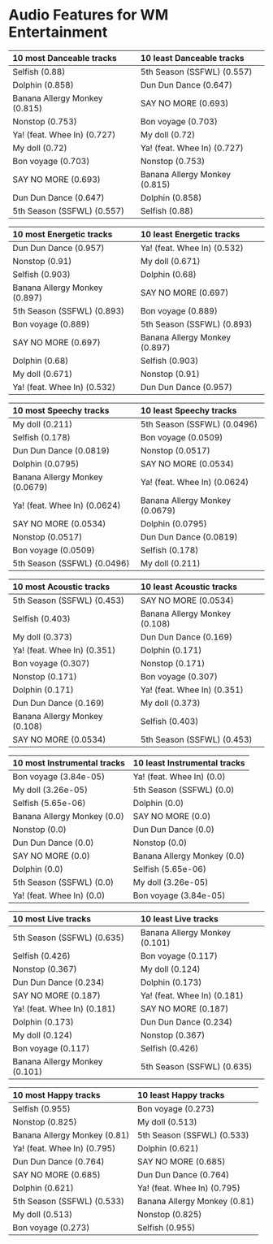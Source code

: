 # Audio Features for WM Entertainment
| 10 most Danceable tracks | 10 least Danceable tracks |
|:---|:---|
| Selfish (0.88) | 5th Season (SSFWL) (0.557) |
| Dolphin (0.858) | Dun Dun Dance (0.647) |
| Banana Allergy Monkey (0.815) | SAY NO MORE (0.693) |
| Nonstop (0.753) | Bon voyage (0.703) |
| Ya! (feat. Whee In) (0.727) | My doll (0.72) |
| My doll (0.72) | Ya! (feat. Whee In) (0.727) |
| Bon voyage (0.703) | Nonstop (0.753) |
| SAY NO MORE (0.693) | Banana Allergy Monkey (0.815) |
| Dun Dun Dance (0.647) | Dolphin (0.858) |
| 5th Season (SSFWL) (0.557) | Selfish (0.88) |

| 10 most Energetic tracks | 10 least Energetic tracks |
|:---|:---|
| Dun Dun Dance (0.957) | Ya! (feat. Whee In) (0.532) |
| Nonstop (0.91) | My doll (0.671) |
| Selfish (0.903) | Dolphin (0.68) |
| Banana Allergy Monkey (0.897) | SAY NO MORE (0.697) |
| 5th Season (SSFWL) (0.893) | Bon voyage (0.889) |
| Bon voyage (0.889) | 5th Season (SSFWL) (0.893) |
| SAY NO MORE (0.697) | Banana Allergy Monkey (0.897) |
| Dolphin (0.68) | Selfish (0.903) |
| My doll (0.671) | Nonstop (0.91) |
| Ya! (feat. Whee In) (0.532) | Dun Dun Dance (0.957) |

| 10 most Speechy tracks | 10 least Speechy tracks |
|:---|:---|
| My doll (0.211) | 5th Season (SSFWL) (0.0496) |
| Selfish (0.178) | Bon voyage (0.0509) |
| Dun Dun Dance (0.0819) | Nonstop (0.0517) |
| Dolphin (0.0795) | SAY NO MORE (0.0534) |
| Banana Allergy Monkey (0.0679) | Ya! (feat. Whee In) (0.0624) |
| Ya! (feat. Whee In) (0.0624) | Banana Allergy Monkey (0.0679) |
| SAY NO MORE (0.0534) | Dolphin (0.0795) |
| Nonstop (0.0517) | Dun Dun Dance (0.0819) |
| Bon voyage (0.0509) | Selfish (0.178) |
| 5th Season (SSFWL) (0.0496) | My doll (0.211) |

| 10 most Acoustic tracks | 10 least Acoustic tracks |
|:---|:---|
| 5th Season (SSFWL) (0.453) | SAY NO MORE (0.0534) |
| Selfish (0.403) | Banana Allergy Monkey (0.108) |
| My doll (0.373) | Dun Dun Dance (0.169) |
| Ya! (feat. Whee In) (0.351) | Dolphin (0.171) |
| Bon voyage (0.307) | Nonstop (0.171) |
| Nonstop (0.171) | Bon voyage (0.307) |
| Dolphin (0.171) | Ya! (feat. Whee In) (0.351) |
| Dun Dun Dance (0.169) | My doll (0.373) |
| Banana Allergy Monkey (0.108) | Selfish (0.403) |
| SAY NO MORE (0.0534) | 5th Season (SSFWL) (0.453) |

| 10 most Instrumental tracks | 10 least Instrumental tracks |
|:---|:---|
| Bon voyage (3.84e-05) | Ya! (feat. Whee In) (0.0) |
| My doll (3.26e-05) | 5th Season (SSFWL) (0.0) |
| Selfish (5.65e-06) | Dolphin (0.0) |
| Banana Allergy Monkey (0.0) | SAY NO MORE (0.0) |
| Nonstop (0.0) | Dun Dun Dance (0.0) |
| Dun Dun Dance (0.0) | Nonstop (0.0) |
| SAY NO MORE (0.0) | Banana Allergy Monkey (0.0) |
| Dolphin (0.0) | Selfish (5.65e-06) |
| 5th Season (SSFWL) (0.0) | My doll (3.26e-05) |
| Ya! (feat. Whee In) (0.0) | Bon voyage (3.84e-05) |

| 10 most Live tracks | 10 least Live tracks |
|:---|:---|
| 5th Season (SSFWL) (0.635) | Banana Allergy Monkey (0.101) |
| Selfish (0.426) | Bon voyage (0.117) |
| Nonstop (0.367) | My doll (0.124) |
| Dun Dun Dance (0.234) | Dolphin (0.173) |
| SAY NO MORE (0.187) | Ya! (feat. Whee In) (0.181) |
| Ya! (feat. Whee In) (0.181) | SAY NO MORE (0.187) |
| Dolphin (0.173) | Dun Dun Dance (0.234) |
| My doll (0.124) | Nonstop (0.367) |
| Bon voyage (0.117) | Selfish (0.426) |
| Banana Allergy Monkey (0.101) | 5th Season (SSFWL) (0.635) |

| 10 most Happy tracks | 10 least Happy tracks |
|:---|:---|
| Selfish (0.955) | Bon voyage (0.273) |
| Nonstop (0.825) | My doll (0.513) |
| Banana Allergy Monkey (0.81) | 5th Season (SSFWL) (0.533) |
| Ya! (feat. Whee In) (0.795) | Dolphin (0.621) |
| Dun Dun Dance (0.764) | SAY NO MORE (0.685) |
| SAY NO MORE (0.685) | Dun Dun Dance (0.764) |
| Dolphin (0.621) | Ya! (feat. Whee In) (0.795) |
| 5th Season (SSFWL) (0.533) | Banana Allergy Monkey (0.81) |
| My doll (0.513) | Nonstop (0.825) |
| Bon voyage (0.273) | Selfish (0.955) |
